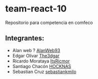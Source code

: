 # team-react-10

Repositorio para competencia en comfeco

## Integrantes: 

- Alan web ? [AlanWeb93](https://github.com/AlanWeb93)
- Edgar Olivar [The3dgar](https://github.com/The3dgar)
- Ricardo Morataya [ItsRicmor](https://github.com/ItsRicmor)
- Santiago Chacón [HOCKNAS](https://github.com/HOCKNAS)
- Sebastian Cruz  [sebastiankmilo](https://github.com/sebastiankmilo)
